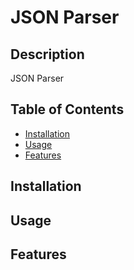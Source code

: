# JSON Parser

## Description

JSON Parser

## Table of Contents

- [Installation](#installation)
- [Usage](#usage)
- [Features](#features)

## Installation

## Usage

## Features
